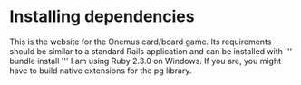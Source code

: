 # Installing dependencies
This is the website for the Onemus card/board game.
Its requirements should be similar to a standard Rails application and can be installed with
'''
bundle install
'''
I am using Ruby 2.3.0 on Windows. If you are, you might have to build native extensions for the pg library.

